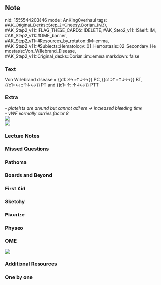 ## Note
nid: 1555544203846
model: AnKingOverhaul
tags: #AK_Original_Decks::Step_2::Cheesy_Dorian_(M3), #AK_Step2_v11::!FLAG_THESE_CARDS::!DELETE, #AK_Step2_v11::!Shelf::IM, #AK_Step2_v11::#OME_banner, #AK_Step2_v11::#Resources_by_rotation::IM::emma, #AK_Step2_v11::#Subjects::Hematology::01_Hemostasis::02_Secondary_Hemostasis::Von_Willebrand_Disease, #AK_Step2_v11::Original_decks::Dorian::im::emma
markdown: false

### Text
Von Willebrand disease = {{c1::↔::↑↓↔}} PC, {{c1::↑::↑↓↔}} BT, {{c1::↔::↑↓↔}} PT and {{c1::↑::↑↓↔}} PTT

### Extra
<div>
  <div>
    <div>
      <div style="font-weight: bold;"></div>
    </div>
    <div>
      <i>- platelets are around but cannot adhere → increased
      bleeding time</i>
      <div>
        <div>
          <i>- vWF normally carries factor 8</i>
        </div>
      </div>
    </div>
  </div>
  <div>
    <i><img src="paste-895938767880193.jpg"></i>
  </div>
</div>
<div>
  <i><img src="paste-3403104452083713.jpg"></i>
</div>

### Lecture Notes


### Missed Questions


### Pathoma


### Boards and Beyond


### First Aid


### Sketchy


### Pixorize


### Physeo


### OME
<div class="ome-widget">
  <a href="https://onlinemeded.org?ref=anki"><img src=
  "_OME_AnkiFlashcards_General_3.png"></a>
</div>

### Additional Resources


### One by one

